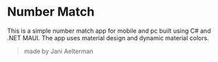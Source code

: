 # Number Match

This is a simple number match app for mobile and pc built using C# and .NET MAUI.
The app uses material design and dynamic material colors.

> made by Jani Aelterman
